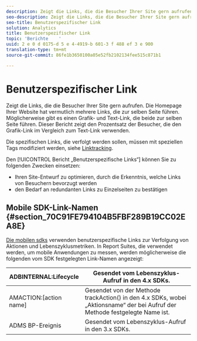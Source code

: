 ```yaml
---
description: Zeigt die Links, die die Besucher Ihrer Site gern aufrufen. Die Homepage Ihrer Website hat vermutlich mehrere Links, die zur selben Seite führen. Möglicherweise gibt es einen Grafik- und Text-Link, die beide zur selben Seite führen. Dieser Bericht zeigt den Prozentsatz der Besucher, die den Grafik-Link im Vergleich zum Text-Link verwenden.
seo-description: Zeigt die Links, die die Besucher Ihrer Site gern aufrufen. Die Homepage Ihrer Website hat vermutlich mehrere Links, die zur selben Seite führen. Möglicherweise gibt es einen Grafik- und Text-Link, die beide zur selben Seite führen. Dieser Bericht zeigt den Prozentsatz der Besucher, die den Grafik-Link im Vergleich zum Text-Link verwenden.
seo-title: Benutzerspezifischer Link
solution: Analytics
title: Benutzerspezifischer Link
topic: 'Berichte    '
uuid: 2 e 0 d 0175-d 5 e 4-4919-b 601-3 f 488 ef 3 e 900
translation-type: tm+mt
source-git-commit: 86fe1b3650100a05e52fb2102134fee515c871b1

---
```



# Benutzerspezifischer Link

Zeigt die Links, die die Besucher Ihrer Site gern aufrufen. Die Homepage Ihrer Website hat vermutlich mehrere Links, die zur selben Seite führen. Möglicherweise gibt es einen Grafik- und Text-Link, die beide zur selben Seite führen. Dieser Bericht zeigt den Prozentsatz der Besucher, die den Grafik-Link im Vergleich zum Text-Link verwenden.

Die spezifischen Links, die verfolgt werden sollen, müssen mit speziellen Tags modifiziert werden, siehe [Linktracking](https://marketing.adobe.com/resources/help/en_US/sc/implement/?f=c_linktracking).

Den [!UICONTROL Bericht „Benutzerspezifische Links“] können Sie zu folgenden Zwecken einsetzen:

* Ihren Site-Entwurf zu optimieren, durch die Erkenntnis, welche Links von Besuchern bevorzugt werden
* den Bedarf an redundanten Links zu Einzelseiten zu bestätigen

## Mobile SDK-Link-Namen {#section_70C91FE794104B5FBF289B19CC02EA8E}

[Die mobilen sdks](https://marketing.adobe.com/resources/help/en_US/mobile/home.html) verwenden benutzerspezifische Links zur Verfolgung von Aktionen und Lebenszyklusmetriken. In Report Suites, die verwendet werden, um mobile Anwendungen zu messen, werden möglicherweise die folgenden vom SDK festgelegten Link-Namen angezeigt:

| ADBINTERNAL:Lifecycle | Gesendet vom Lebenszyklus-Aufruf in den 4.x SDKs. |
|---|---|
| AMACTION:[action name] | Gesendet von der Methode trackAction() in den 4.x SDKs, wobei „Aktionsname“ der bei Aufruf der Methode festgelegte Name ist. |
| ADMS BP-Ereignis | Gesendet vom Lebenszyklus-Aufruf in den 3.x SDKs. |

